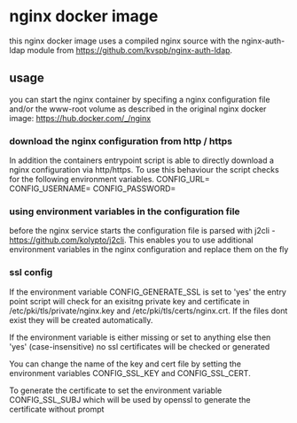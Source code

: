 # nginx docker image

this nginx docker image uses a compiled nginx source with the nginx-auth-ldap module from
https://github.com/kvspb/nginx-auth-ldap.

## usage

you can start the nginx container by specifing a nginx configuration file and/or the
www-root volume as described in the original nginx docker image: https://hub.docker.com/_/nginx

### download the nginx configuration from http / https
In addition the containers entrypoint script is able to directly download a nginx configuration via http/https.
To use this behaviour the script checks for the following environment variables.
CONFIG_URL=<url to configuration file>
CONFIG_USERNAME=<username for git authentication or http simple auth>
CONFIG_PASSWORD=<password for git authentication or http simple auth>

### using environment variables in the configuration file
before the nginx service starts the configuration file is parsed with j2cli - https://github.com/kolypto/j2cli.
This enables you to use additional environment variables in the nginx configuration and replace them on the fly

### ssl config 
If the environment variable CONFIG_GENERATE_SSL is set to 'yes' the entry point script will check for an exisitng private 
key and certificate in /etc/pki/tls/private/nginx.key and /etc/pki/tls/certs/nginx.crt. If the files dont exist they will
be created automatically.

If the environment variable is either missing or set to anything else then 'yes' (case-insensitive) no ssl certificates will be 
checked or generated

You can change the name of the key and cert file by setting the environment variables CONFIG_SSL_KEY and CONFIG_SSL_CERT.

To generate the certificate to set the environment variable CONFIG_SSL_SUBJ which will be used by openssl to generate the certificate
without prompt
